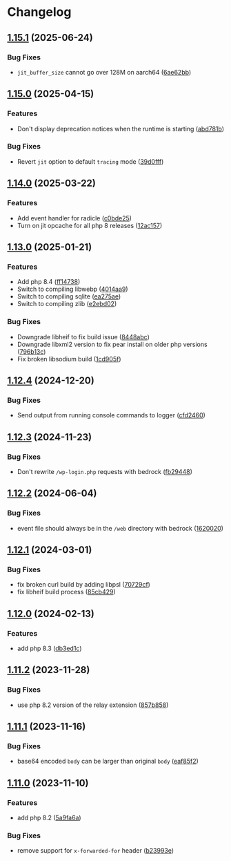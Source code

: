 # Changelog

## [1.15.1](https://github.com/ymirapp/php-runtime/compare/v1.15.0...v1.15.1) (2025-06-24)


### Bug Fixes

* `jit_buffer_size` cannot go over 128M on aarch64 ([6ae62bb](https://github.com/ymirapp/php-runtime/commit/6ae62bbcd47d3ca6ce593e501483dda9bb276463))

## [1.15.0](https://github.com/ymirapp/php-runtime/compare/v1.14.0...v1.15.0) (2025-04-15)


### Features

* Don't display deprecation notices when the runtime is starting ([abd781b](https://github.com/ymirapp/php-runtime/commit/abd781beacb6e720312fe4c9103d85c3dcce93db))


### Bug Fixes

* Revert `jit` option to default `tracing` mode ([39d0fff](https://github.com/ymirapp/php-runtime/commit/39d0fffe21389165eb01387ed07036f10c228639))

## [1.14.0](https://github.com/ymirapp/php-runtime/compare/v1.13.0...v1.14.0) (2025-03-22)


### Features

* Add event handler for radicle ([c0bde25](https://github.com/ymirapp/php-runtime/commit/c0bde25e613593d9e692af4fd74a2bd54fb922d3))
* Turn on jit opcache for all php 8 releases ([12ac157](https://github.com/ymirapp/php-runtime/commit/12ac1575ed93e16052a3c57f742de36851a5efe1))

## [1.13.0](https://github.com/ymirapp/php-runtime/compare/v1.12.4...v1.13.0) (2025-01-21)


### Features

* Add php 8.4 ([ff14738](https://github.com/ymirapp/php-runtime/commit/ff1473811243a5241763832c7c0cdb072f3690a1))
* Switch to compiling libwebp ([4014aa9](https://github.com/ymirapp/php-runtime/commit/4014aa921c9fe4f4ce39e89e2c8c2d22dd988f52))
* Switch to compiling sqlite ([ea275ae](https://github.com/ymirapp/php-runtime/commit/ea275ae37fa8917f2a3fc70e401a032e5d178795))
* Switch to compiling zlib ([e2ebd02](https://github.com/ymirapp/php-runtime/commit/e2ebd02757c1a43fbd3291b1429f64cfcc6786e7))


### Bug Fixes

* Downgrade libheif to fix build issue ([8448abc](https://github.com/ymirapp/php-runtime/commit/8448abc9a0594ef42d1c06adc1281608677fc774))
* Downgrade libxml2 version to fix pear install on older php versions ([796b13c](https://github.com/ymirapp/php-runtime/commit/796b13c95e4e25caf0c8fa9e0b009efdd71ec699))
* Fix broken libsodium build ([1cd905f](https://github.com/ymirapp/php-runtime/commit/1cd905f60bbef1bced5de87feff3505e25262ec5))

## [1.12.4](https://github.com/ymirapp/php-runtime/compare/v1.12.3...v1.12.4) (2024-12-20)


### Bug Fixes

* Send output from running console commands to logger ([cfd2460](https://github.com/ymirapp/php-runtime/commit/cfd246014b82be4245436db7f33851e48764eb55))

## [1.12.3](https://github.com/ymirapp/php-runtime/compare/v1.12.2...v1.12.3) (2024-11-23)


### Bug Fixes

* Don't rewrite `/wp-login.php` requests with bedrock ([fb29448](https://github.com/ymirapp/php-runtime/commit/fb29448fb275e5ca6422c340b36cbce4fc6f23c3))

## [1.12.2](https://github.com/ymirapp/php-runtime/compare/v1.12.1...v1.12.2) (2024-06-04)


### Bug Fixes

* event file should always be in the `/web` directory with bedrock ([1620020](https://github.com/ymirapp/php-runtime/commit/16200204b704df165088c24f33042e6a51ae4e9d))

## [1.12.1](https://github.com/ymirapp/php-runtime/compare/v1.12.0...v1.12.1) (2024-03-01)


### Bug Fixes

* fix broken curl build by adding libpsl ([70729cf](https://github.com/ymirapp/php-runtime/commit/70729cf630fe180382628870bc57e15c8820fe80))
* fix libheif build process ([85cb429](https://github.com/ymirapp/php-runtime/commit/85cb429b64dac11ace02fd44d9720ebb8bdfc262))

## [1.12.0](https://github.com/ymirapp/php-runtime/compare/v1.11.2...v1.12.0) (2024-02-13)


### Features

* add php 8.3 ([db3ed1c](https://github.com/ymirapp/php-runtime/commit/db3ed1c21cf5395f8e5a5a9fe9b6f9d4c9d2b514))

## [1.11.2](https://github.com/ymirapp/php-runtime/compare/v1.11.1...v1.11.2) (2023-11-28)


### Bug Fixes

* use php 8.2 version of the relay extension ([857b858](https://github.com/ymirapp/php-runtime/commit/857b8587aa40bc73d0b24a4a7e15af3d999f63bd))

## [1.11.1](https://github.com/ymirapp/php-runtime/compare/v1.11.0...v1.11.1) (2023-11-16)


### Bug Fixes

* base64 encoded `body` can be larger than original `body` ([eaf85f2](https://github.com/ymirapp/php-runtime/commit/eaf85f2a5f4778c90c2216cb81773a970d37913b))

## [1.11.0](https://github.com/ymirapp/php-runtime/compare/v1.10.2...v1.11.0) (2023-11-10)


### Features

* add php 8.2 ([5a9fa6a](https://github.com/ymirapp/php-runtime/commit/5a9fa6a1e949b6bccac110257951679d7d23b3af))


### Bug Fixes

* remove support for `x-forwarded-for` header ([b23993e](https://github.com/ymirapp/php-runtime/commit/b23993eaa6642a4a4071fb57f73bdf69658f4a6e))
